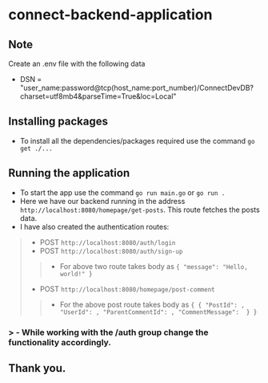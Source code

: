 # connect-backend-application

## Note
Create an .env file with the following data
- DSN = "user_name:password@tcp(host_name:port_number)/ConnectDevDB?charset=utf8mb4&parseTime=True&loc=Local"

## Installing packages
- To install all the dependencies/packages required use the command `go get ./...`

## Running the application
- To start the app use the command `go run main.go` or `go run .`
- Here we have our backend running in the address `http://localhost:8080/homepage/get-posts`. This route fetches the posts data.
- I have also created the authentication routes:
> - POST `http://localhost:8080/auth/login` 
> - POST `http://localhost:8080/auth/sign-up`
>> - For above two route takes body as `{
    "message": "Hello, world!"
}`
> - POST `http://localhost:8080/homepage/post-comment`
>> - For the above post route takes body as  `{
    {
    "PostId": ,
    "UserId": ,
    "ParentCommentId": ,
    "CommentMessage": 
}
}` 
### > - While working with the /auth group change the functionality accordingly.

##
## Thank you.